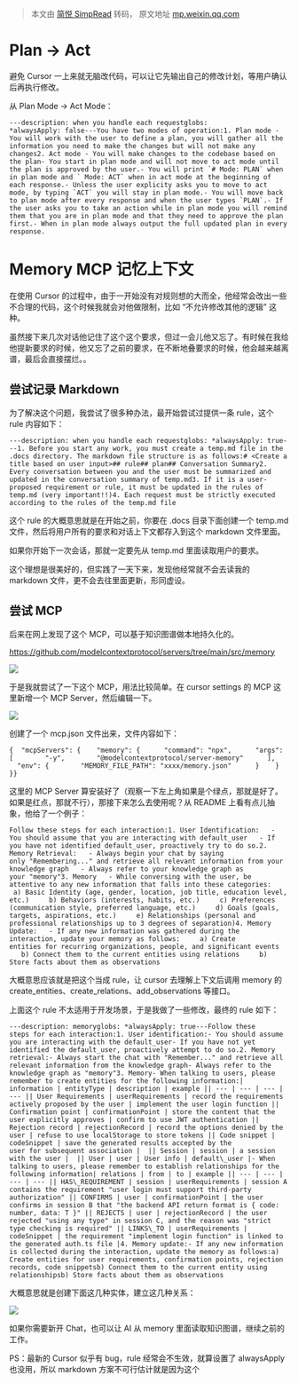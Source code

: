 > 本文由 [简悦 SimpRead](http://ksria.com/simpread/) 转码， 原文地址 [mp.weixin.qq.com](https://mp.weixin.qq.com/s/5Qa3pYy1Ntt4LC5pui_UAg)

Plan -> Act
===========

避免 Cursor 一上来就无脑改代码，可以让它先输出自己的修改计划，等用户确认后再执行修改。

从 Plan Mode -> Act Mode：

```
---description: when you handle each requestglobs: *alwaysApply: false---You have two modes of operation:1. Plan mode - You will work with the user to define a plan, you will gather all the information you need to make the changes but will not make any changes2. Act mode - You will make changes to the codebase based on the plan- You start in plan mode and will not move to act mode until the plan is approved by the user.- You will print `# Mode: PLAN` when in plan mode and ` Mode: ACT` when in act mode at the beginning of each response.- Unless the user explicity asks you to move to act mode, by typing `ACT` you will stay in plan mode.- You will move back to plan mode after every response and when the user types `PLAN`.- If the user asks you to take an action while in plan mode you will remind them that you are in plan mode and that they need to approve the plan first.- When in plan mode always output the full updated plan in every response.
```

Memory MCP 记忆上下文
================

在使用 Cursor 的过程中，由于一开始没有对规则想的大而全，他经常会改出一些不合理的代码，这个时候我就会对他做限制，比如 “不允许修改其他的逻辑” 这种。

虽然接下来几次对话他记住了这个这个要求，但过一会儿他又忘了。有时候在我给他提新要求的时候，他又忘了之前的要求，在不断地叠要求的时候，他会越来越离谱，最后会直接摆烂。。

尝试记录 Markdown
-------------

为了解决这个问题，我尝试了很多种办法，最开始尝试过提供一条 rule，这个 rule 内容如下：

```
---description: when you handle each requestglobs: *alwaysApply: true---1. Before you start any work, you must create a temp.md file in the .docs directory. The markdown file structure is as follows:# <Create a title based on user input>## rule## plan## Conversation Summary2. Every conversation between you and the user must be summarized and updated in the conversation summary of temp.md3. If it is a user-proposed requirement or rule, it must be updated in the rules of temp.md (very important!!)4. Each request must be strictly executed according to the rules of the temp.md file
```

这个 rule 的大概意思就是在开始之前，你要在 .docs 目录下面创建一个 temp.md 文件，然后将用户所有的要求和对话上下文都存入到这个 markdown 文件里面。

如果你开始下一次会话，那就一定要先从 temp.md 里面读取用户的要求。

这个理想是很美好的，但实践了一天下来，发现他经常就不会去读我的 markdown 文件，更不会去往里面更新，形同虚设。

尝试 MCP
------

后来在网上发现了这个 MCP，可以基于知识图谱做本地持久化的。

https://github.com/modelcontextprotocol/servers/tree/main/src/memory

![](https://mmbiz.qpic.cn/mmbiz_png/VgnGRVJVoHHrbhUqUyvia59HT3fPb6sGfkBMzfJGWBhibm0cBHwAdnD8qohxXmI83KP1iccIIQfumCW8AEk24M6fQ/640?wx_fmt=png&from=appmsg)

于是我就尝试了一下这个 MCP，用法比较简单。在 cursor settings 的 MCP 这里新增一个 MCP Server，然后编辑一下。

![](https://mmbiz.qpic.cn/mmbiz_png/VgnGRVJVoHHrbhUqUyvia59HT3fPb6sGfQiakmqgWMv9nFuEnlV6Kow23K0LiatnZI3BLRzVtj5gRyYVKodKZf2nw/640?wx_fmt=png&from=appmsg)

创建了一个 mcp.json 文件出来，文件内容如下：

```
{  "mcpServers": {    "memory": {      "command": "npx",      "args": [        "-y",        "@modelcontextprotocol/server-memory"      ],      "env": {        "MEMORY_FILE_PATH": "xxxx/memory.json"      }    }  }}
```

这里的 MCP Server 算安装好了（观察一下左上角如果是个绿点，那就是好了。如果是红点，那就不行），那接下来怎么去使用呢？从 README 上看有点儿抽象，他给了一个例子：

```
Follow these steps for each interaction:1. User Identification:   - You should assume that you are interacting with default_user   - If you have not identified default_user, proactively try to do so.2. Memory Retrieval:   - Always begin your chat by saying only "Remembering..." and retrieve all relevant information from your knowledge graph   - Always refer to your knowledge graph as your "memory"3. Memory   - While conversing with the user, be attentive to any new information that falls into these categories:     a) Basic Identity (age, gender, location, job title, education level, etc.)     b) Behaviors (interests, habits, etc.)     c) Preferences (communication style, preferred language, etc.)     d) Goals (goals, targets, aspirations, etc.)     e) Relationships (personal and professional relationships up to 3 degrees of separation)4. Memory Update:   - If any new information was gathered during the interaction, update your memory as follows:     a) Create entities for recurring organizations, people, and significant events     b) Connect them to the current entities using relations     b) Store facts about them as observations
```

大概意思应该就是把这个当成 rule，让 cursor 去理解上下文后调用 memory 的 create_entities、create_relations、add_observations 等接口。

上面这个 rule 不太适用于开发场景，于是我做了一些修改，最终的 rule 如下：

```
---description: memoryglobs: *alwaysApply: true---Follow these steps for each interaction:1. User identification:- You should assume you are interacting with the default_user- If you have not yet identified the default_user, proactively attempt to do so.2. Memory retrieval:- Always start the chat with "Remember..." and retrieve all relevant information from the knowledge graph- Always refer to the knowledge graph as "memory"3. Memory- When talking to users, please remember to create entities for the following information:| information | entityType | description | example || --- | --- | --- | --- || User Requirements | userRequirements | record the requirements actively proposed by the user | implement the user login function || Confirmation point | confirmationPoint | store the content that the user explicitly approves | confirm to use JWT authentication || Rejection record | rejectionRecord | record the options denied by the user | refuse to use localStorage to store tokens || Code snippet | codeSnippet | save the generated results accepted by the user for subsequent association |  || Session | session | a session with the user |  || User | user | User info | default\_user |- When talking to users, please remember to establish relationships for the following information| relations | from | to | example || --- | --- | --- | --- || HAS\_REQUIREMENT | session | userRequirements | session A contains the requirement "user login must support third-party authorization" || CONFIRMS | user | confirmationPoint | the user confirms in session B that "the backend API return format is { code: number, data: T }" || REJECTS | user | rejectionRecord | the user rejected "using any type" in session C, and the reason was "strict type checking is required" || LINKS\_TO | userRequirements | codeSnippet | the requirement "implement login function" is linked to the generated auth.ts file |4. Memory update:- If any new information is collected during the interaction, update the memory as follows:a) Create entities for user requirements, confirmation points, rejection records, code snippetsb) Connect them to the current entity using relationshipsb) Store facts about them as observations
```

大概意思就是创建下面这几种实体，建立这几种关系：

![](https://mmbiz.qpic.cn/mmbiz_png/VgnGRVJVoHHrbhUqUyvia59HT3fPb6sGfMvlc5hGnS5cBgo2Nh9S0KM4jyduR0PPuj6zkBNLKaL91UeYrUun6icA/640?wx_fmt=png&from=appmsg)

如果你需要新开 Chat，也可以让 AI 从 memory 里面读取知识图谱，继续之前的工作。

PS：最新的 Cursor 似乎有 bug，rule 经常会不生效，就算设置了 alwaysApply 也没用，所以 markdown 方案不可行估计就是因为这个